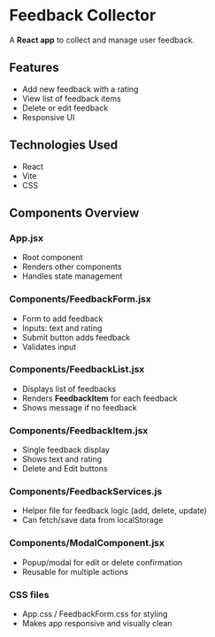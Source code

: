# Feedback Collector

A **React app** to collect and manage user feedback.

## Features
- Add new feedback with a rating
- View list of feedback items
- Delete or edit feedback
- Responsive UI

## Technologies Used
- React
- Vite
- CSS

## Components Overview

### App.jsx
- Root component
- Renders other components
- Handles state management

### Components/FeedbackForm.jsx
- Form to add feedback
- Inputs: text and rating
- Submit button adds feedback
- Validates input

### Components/FeedbackList.jsx
- Displays list of feedbacks
- Renders **FeedbackItem** for each feedback
- Shows message if no feedback

### Components/FeedbackItem.jsx
- Single feedback display
- Shows text and rating
- Delete and Edit buttons

### Components/FeedbackServices.js
- Helper file for feedback logic (add, delete, update)
- Can fetch/save data from localStorage

### Components/ModalComponent.jsx
- Popup/modal for edit or delete confirmation
- Reusable for multiple actions

### CSS files
- App.css / FeedbackForm.css for styling
- Makes app responsive and visually clean

